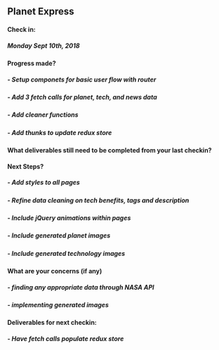 ## Planet Express

#### Check in:
##### Monday Sept 10th, 2018

#### Progress made?
##### - Setup componets for basic user flow with router
##### - Add 3 fetch calls for planet, tech, and news data
##### - Add cleaner functions
##### - Add thunks to update redux store

#### What deliverables still need to be completed from your last checkin?

#### Next Steps?
##### - Add styles to all pages
##### - Refine data cleaning on tech benefits, tags and description
##### - Include jQuery animations within pages
##### - Include generated planet images
##### - Include generated technology images

#### What are your concerns (if any)
##### - finding any appropriate data through NASA API
##### - implementing generated images

#### Deliverables for next checkin:
##### - Have fetch calls populate redux store
